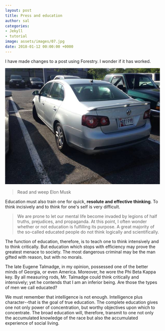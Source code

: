 ```yaml
---
layout: post
title: Press and education
author: sal
categories:
- Jekyll
- tutorial
image: assets/images/07.jpg
date: 2018-01-12 00:00:00 +0000
---
```

I have made changes to a post using Forestry. I wonder if it has worked.

![](/uploads/00N0N_2zK1OtpqzhG_600x450.jpg)

> Read and weep Elon Musk

Education must also train one for quick, **resolute and effective thinking**. To think incisively and to think for one's self is very difficult.

> We are prone to let our mental life become invaded by legions of half truths, prejudices, and propaganda. At this point, I often wonder whether or not education is fulfilling its purpose. A great majority of the so-called educated people do not think logically and scientifically.

The function of education, therefore, is to teach one to think intensively and to think critically. But education which stops with efficiency may prove the greatest menace to society. The most dangerous criminal may be the man gifted with reason, but with no morals.

The late Eugene Talmadge, in my opinion, possessed one of the better minds of Georgia, or even America. Moreover, he wore the Phi Beta Kappa key. By all measuring rods, Mr. Talmadge could think critically and intensively; yet he contends that I am an inferior being. Are those the types of men we call educated?

We must remember that intelligence is not enough. Intelligence plus character--that is the goal of true education. The complete education gives one not only power of concentration, but worthy objectives upon which to concentrate. The broad education will, therefore, transmit to one not only the accumulated knowledge of the race but also the accumulated experience of social living.
